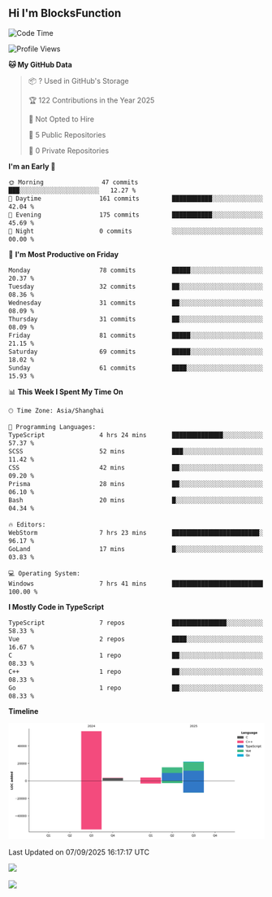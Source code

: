 ## Hi I'm BlocksFunction

 <!--START_SECTION:waka-->
![Code Time](http://img.shields.io/badge/Code%20Time-25%20hrs%2032%20mins-blue)

![Profile Views](http://img.shields.io/badge/Profile%20Views-71-blue)

**🐱 My GitHub Data** 

> 📦 ? Used in GitHub's Storage 
 > 
> 🏆 122 Contributions in the Year 2025
 > 
> 🚫 Not Opted to Hire
 > 
> 📜 5 Public Repositories 
 > 
> 🔑 0 Private Repositories 
 > 
**I'm an Early 🐤** 

```text
🌞 Morning                47 commits          ███░░░░░░░░░░░░░░░░░░░░░░   12.27 % 
🌆 Daytime                161 commits         ███████████░░░░░░░░░░░░░░   42.04 % 
🌃 Evening                175 commits         ███████████░░░░░░░░░░░░░░   45.69 % 
🌙 Night                  0 commits           ░░░░░░░░░░░░░░░░░░░░░░░░░   00.00 % 
```
📅 **I'm Most Productive on Friday** 

```text
Monday                   78 commits          █████░░░░░░░░░░░░░░░░░░░░   20.37 % 
Tuesday                  32 commits          ██░░░░░░░░░░░░░░░░░░░░░░░   08.36 % 
Wednesday                31 commits          ██░░░░░░░░░░░░░░░░░░░░░░░   08.09 % 
Thursday                 31 commits          ██░░░░░░░░░░░░░░░░░░░░░░░   08.09 % 
Friday                   81 commits          █████░░░░░░░░░░░░░░░░░░░░   21.15 % 
Saturday                 69 commits          █████░░░░░░░░░░░░░░░░░░░░   18.02 % 
Sunday                   61 commits          ████░░░░░░░░░░░░░░░░░░░░░   15.93 % 
```


📊 **This Week I Spent My Time On** 

```text
🕑︎ Time Zone: Asia/Shanghai

💬 Programming Languages: 
TypeScript               4 hrs 24 mins       ██████████████░░░░░░░░░░░   57.37 % 
SCSS                     52 mins             ███░░░░░░░░░░░░░░░░░░░░░░   11.42 % 
CSS                      42 mins             ██░░░░░░░░░░░░░░░░░░░░░░░   09.20 % 
Prisma                   28 mins             ██░░░░░░░░░░░░░░░░░░░░░░░   06.10 % 
Bash                     20 mins             █░░░░░░░░░░░░░░░░░░░░░░░░   04.34 % 

🔥 Editors: 
WebStorm                 7 hrs 23 mins       ████████████████████████░   96.17 % 
GoLand                   17 mins             █░░░░░░░░░░░░░░░░░░░░░░░░   03.83 % 

💻 Operating System: 
Windows                  7 hrs 41 mins       █████████████████████████   100.00 % 
```

**I Mostly Code in TypeScript** 

```text
TypeScript               7 repos             ███████████████░░░░░░░░░░   58.33 % 
Vue                      2 repos             ████░░░░░░░░░░░░░░░░░░░░░   16.67 % 
C                        1 repo              ██░░░░░░░░░░░░░░░░░░░░░░░   08.33 % 
C++                      1 repo              ██░░░░░░░░░░░░░░░░░░░░░░░   08.33 % 
Go                       1 repo              ██░░░░░░░░░░░░░░░░░░░░░░░   08.33 % 
```



**Timeline**

![Lines of Code chart](https://raw.githubusercontent.com/BlocksFunction/BlocksFunction/main/assets/bar_graph.png)


 Last Updated on 07/09/2025 16:17:17 UTC
<!--END_SECTION:waka-->

![](https://github-readme-stats.vercel.app/api?username=BlocksFunction&show_icons=true&include_all_commits=true&include_orgs=true&count_private=true)

![](https://github-readme-stats.vercel.app/api/top-langs/?username=BlocksFunction&layout=compact)
